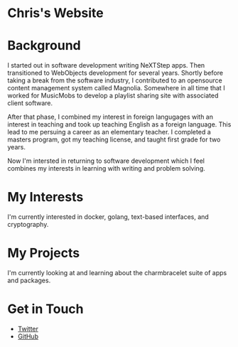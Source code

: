 # Chris's Website

# Background
I started out in software development writing NeXTStep apps.  Then transitioned to WebObjects development for several years.  Shortly before taking a break from the software industry, I contributed to an opensource content management system called Magnolia.  Somewhere in all time that I worked for MusicMobs to develop a playlist sharing site with associated client software.

After that phase, I combined my interest in foreign langugages with an interest in teaching and took up teaching English as a foreign language.  This lead to me persuing a career as an elementary teacher.  I completed a masters program, got my teaching license, and taught first grade for two years.

Now I'm intersted in returning to software development which I feel combines my interests in learning with writing and problem solving.

# My Interests
I'm currently interested in docker, golang, text-based interfaces, and cryptography.

# My Projects
I'm currently looking at and learning about the charmbracelet suite of apps and packages.

# Get in Touch
<ul>
<li><a href="https://twiter.com/{{site.twitter_username}}">Twitter</a></li>
<li><a href="https://github.com.com/{{site.github_username}}">GitHub</a></li>
</ul>
